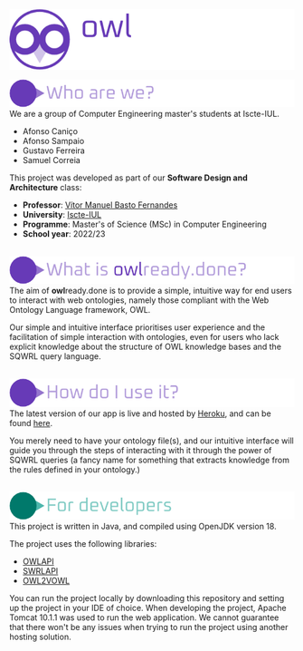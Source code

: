 ![header](resources/header.png)

![who_are_we](resources/who_are_we.png)
We are a group of Computer Engineering master's students at Iscte-IUL.
- Afonso Caniço
- Afonso Sampaio
- Gustavo Ferreira
- Samuel Correia

This project was developed as part of our **Software Design and Architecture** class:
- **Professor**: [Vítor Manuel Basto Fernandes](https://ciencia.iscte-iul.pt/authors/vitor-manuel-basto-fernandes/cv)
- **University**: [Iscte-IUL](https://www.iscte-iul.pt/)
- **Programme**: Master's of Science (MSc) in Computer Engineering
- **School year**: 2022/23

\
![what_is_this](resources/what_is_this.png)
The aim of **owl**ready.done is to provide a simple, intuitive way for end users to interact with
web ontologies, namely those compliant with the Web Ontology Language framework, OWL.

Our simple and intuitive interface prioritises user experience and the facilitation of simple interaction with ontologies,
even for users who lack explicit knowledge about the structure of OWL knowledge bases and the SQWRL query language.

\
![how_to_use](resources/how_to_use.png)
The latest version of our app is live and hosted by [Heroku](https://www.heroku.com/), and can 
be found [here](some_heroku_website).

You merely need to have your ontology file(s), and our intuitive interface will guide you through the steps of 
interacting with it through the power of SQWRL queries (a fancy name for something that extracts knowledge from the 
rules defined in your ontology.)

\
![for_devs](resources/for_devs.png)
This project is written in Java, and compiled using OpenJDK version 18.

The project uses the following libraries:
- [OWLAPI](https://github.com/owlcs/owlapi)
- [SWRLAPI ](https://github.com/protegeproject/swrlapi)
- [OWL2VOWL](https://github.com/VisualDataWeb/OWL2VOWL)

You can run the project locally by downloading this repository and setting up the project in your IDE of choice.
When developing the project, Apache Tomcat 10.1.1 was used to run the web application. We cannot guarantee that there 
won't be any issues when trying to run the project using another hosting solution.